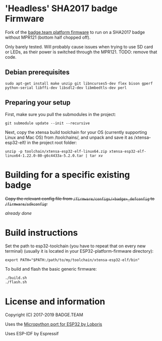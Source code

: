 # 'Headless' SHA2017 badge Firmware

Fork of the [badge.team platform firmware](https://github.com/badgeteam/ESP32-platform-firmware) to run on a SHA2017 badge without MPR121 (bottom half chopped off).

Only barely tested. Will probably cause issues when trying to use SD card or LEDs, as their power is switched through the MPR121.
TODO: remove that code.


## Debian prerequisites

```
sudo apt-get install make unzip git libncurses5-dev flex bison gperf python-serial libffi-dev libsdl2-dev libmbedtls-dev perl
```

## Preparing your setup

First, make sure you pull the submodules in the project:

```
git submodule update --init --recursive
```

Next, copy the xtensa build toolchain for your OS (currently supporting Linux and Mac OS) from /toolchains/, and unpack and save it as /xtensa-esp32-elf/ in the project root folder:

```
unzip -p toolchain/xtensa-esp32-elf-linux64.zip xtensa-esp32-elf-linux64-1.22.0-80-g6c4433a-5.2.0.tar | tar xv
```

# Building for a specific existing badge
~~Copy the relevant config file from `/firmware/configs/<badge>_defconfig` to `/firmware/sdkconfig`:~~

_already done_

# Build instructions
Set the path to esp32-toolchain (you have to repeat that on every new terminal) (usually it is located in your ESP32-platform-firmware directory):
```
export PATH="$PATH:/path/to/my/toolchain/xtensa-esp32-elf/bin"
```

To build and flash the basic generic firmware:
```
./build.sh
./flash.sh
```

# License and information

Copyright (C) 2017-2019 BADGE.TEAM

Uses the [Micropython port for ESP32 by Loboris](https://github.com/loboris/MicroPython_ESP32_psRAM_LoBo)

Uses ESP-IDF by Espressif
